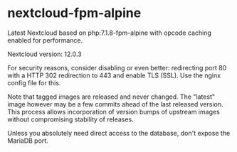 # nextcloud-fpm-alpine
Latest Nextcloud based on php:7.1.8-fpm-alpine with opcode caching enabled for performance.

Nextcloud version: 12.0.3

For security reasons, consider disabling or even better: redirecting port 80 with a HTTP 302 redirection to 443 and enable TLS (SSL). Use the nginx config file for this.

Note that tagged images are released and never changed. The "latest" image however may be a few commits ahead of the last released version. This process allows incorporation of version bumps of upstream images without compromising stability of releases.

Unless you absolutely need direct access to the database, don't expose the MariaDB port.
